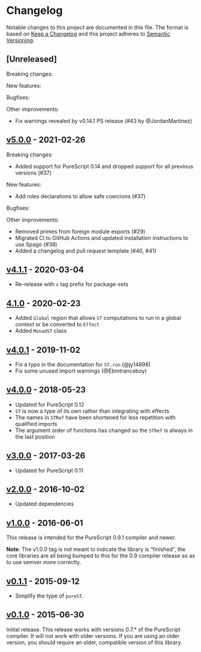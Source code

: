 # Changelog

Notable changes to this project are documented in this file. The format is based on [Keep a Changelog](https://keepachangelog.com/en/1.0.0/) and this project adheres to [Semantic Versioning](https://semver.org/spec/v2.0.0.html).

## [Unreleased]

Breaking changes:

New features:

Bugfixes:

Other improvements:
- Fix warnings revealed by v0.14.1 PS release (#43 by @JordanMartinez)

## [v5.0.0](https://github.com/purescript/purescript-st/releases/tag/v5.0.0) - 2021-02-26

Breaking changes:
- Added support for PureScript 0.14 and dropped support for all previous versions (#37)

New features:
- Add roles declarations to allow safe coercions (#37)

Bugfixes:

Other improvements:
- Removed primes from foreign module exports (#29) 
- Migrated CI to GitHub Actions and updated installation instructions to use Spago (#38)
- Added a changelog and pull request template (#40, #41)

## [v4.1.1](https://github.com/purescript/purescript-st/releases/tag/v4.1.1) - 2020-03-04

- Re-release with `v` tag prefix for package-sets

## [4.1.0](https://github.com/purescript/purescript-st/releases/tag/4.1.0) - 2020-02-23

- Added `Global` region that allows `ST` computations to run in a global context or be converted to `Effect`
- Added `MonadST` class

## [v4.0.1](https://github.com/purescript/purescript-st/releases/tag/v4.0.1) - 2019-11-02

- Fix a typo in the documentation for `ST.run` (@jy14898)
- Fix some unused import warnings (@Ebmtranceboy)

## [v4.0.0](https://github.com/purescript/purescript-st/releases/tag/v4.0.0) - 2018-05-23

- Updated for PureScript 0.12
- `ST` is now a type of its own rather than integrating with effects
- The names in `STRef` have been shortened for less repetition with qualified imports
- The argument order of functions has changed so the `STRef` is always in the last position

## [v3.0.0](https://github.com/purescript/purescript-st/releases/tag/v3.0.0) - 2017-03-26

- Updated for PureScript 0.11

## [v2.0.0](https://github.com/purescript/purescript-st/releases/tag/v2.0.0) - 2016-10-02

- Updated dependencies

## [v1.0.0](https://github.com/purescript/purescript-st/releases/tag/v1.0.0) - 2016-06-01

This release is intended for the PureScript 0.9.1 compiler and newer.

**Note**: The v1.0.0 tag is not meant to indicate the library is “finished”, the core libraries are all being bumped to this for the 0.9 compiler release so as to use semver more correctly.

## [v0.1.1](https://github.com/purescript/purescript-st/releases/tag/v0.1.1) - 2015-09-12

- Simplify the type of `pureST`.

## [v0.1.0](https://github.com/purescript/purescript-st/releases/tag/v0.1.0) - 2015-06-30

Initial release. This release works with versions 0.7.\* of the PureScript compiler. It will not work with older versions. If you are using an older version, you should require an older, compatible version of this library.

